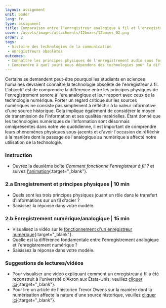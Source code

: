 ```yaml
---
layout: assignment
unit: boder
lang: fr
type: assignment
title: Comparaison entre l'enregistreur analogique à fil et l'enregistrement audionumérique
cover: /assets/images/attachments/12boxes/12boxes_02.png
order: 2
tags: 
 - histoire des technologies de la communication
 - enregistreurs obsolètes
outcomes:
 - Connaître les principes physiques de l'enregistrement audio sous forme analogique et numérique
 - Comprendre à quel point nous dépendons des technologies pour la diffusion des connaissances
---
```


Certains se demandent peut-être pourquoi les étudiants en sciences humaines devraient connaître la technologie obsolète de l'enregistreur à fil. L'objectif est de comprendre la différence entre les principes physiques de l'enregistrement sonore à l'ère analogique et leur rapport avec ceux de la technologie numérique. Porter un regard critique sur les sources numériques ne consiste pas simplement à réfléchir à la valeur informative d'une source historique. Cela implique également de considérer le moyen de transmission de l'information et ses qualités matérielles. Étant donné que les technologies numériques de l'information sont désormais omniprésentes dans notre vie quotidienne, il est important de comprendre leurs phénomènes physiques sous-jacents et d'avoir l'occasion de réfléchir à la manière dont le passage de l'analogique au numérique a affecté notre utilisation de la technologie.

<!-- more -->

<!-- briefing-student -->

### Instruction
<!-- section-contents -->

- Ouvrez la deuxième boîte _Comment fonctionne l'enregistreur à fil ?_ et suivez [l'animation](https://allthingsmoving.com/DB_interactive_2018_07_07/){:target="_blank"}.

<!-- section -->

### 2.a  Enregistrement et principes physiques | 10 min
<!-- section-contents -->

- Quels sont les trois principes physiques jouant un rôle dans le transfert d'informations sur un fil d'acier ?
- Saisissez la réponse dans votre modèle.

<!-- section -->

### 2.b  Enregistrement numérique/analogique | 15 min
<!-- section-contents -->

- Visualisez la vidéo sur le [fonctionnement d'un enregistreur numérique](https://www.youtube.com/watch?v=SfEXnX__X9Y&feature=youtu.be){:target="_blank"}.
- Quelle est la différence fondamentale entre l'enregistrement analogique et l'enregistrement numérique ?
- Saisissez la réponse dans votre modèle.

<!-- section -->

### Suggestions de lectures/vidéos
<!-- section-contents -->

- Pour visualiser une vidéo expliquant comment un enregistreur à fil a été reconstruit à l'université d'Akron aux États-Unis, veuillez [cliquer ici](https://www.youtube.com/watch?v=sOyOH_kWAdQ){:target="_blank"}.
- Pour lire un article de l'historien Trevor Owens sur la manière dont la numérisation affecte la nature d'une source historique, veuillez [cliquer ici](http://www.trevorowens.org/2015/12/digital-sources-digital-archives-the-evidentiary-basis-of-digital-history-draft/){:target="_blank"}.

<!-- briefing-teacher -->
